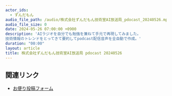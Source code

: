 ```yaml
---
actor_ids:
  - ずんだもん
audio_file_path: /audio/株式会社ずんだもん技術室AI放送局_pdocast_20240526.mp3
audio_file_size: 0
date: 2024-05-26 07:00:00 +0900
description: 'AIラジオを自分でも勉強を兼ねて手元で再現してみました。
技術情報のトレンドをとってきて要約してpodcast配信音声を全自動で作成。'
duration: "00:00"
layout: article
title: 株式会社ずんだもん技術室AI放送局 pdocast 20240526
---
```


## 関連リンク

- [お便り投稿フォーム](https://forms.gle/ffg4JTfqdiqK62qf9)
